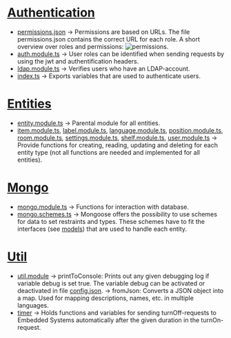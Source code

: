 # [Authentication](https://github.com/PBL-Pick-By-Light/BE-Backend/tree/main/src/modules/auth)
* [permissions.json](https://github.com/PBL-Pick-By-Light/BE-Backend/blob/development/src/modules/auth/permissions.json) -> Permissions are based on URLs. The file permissions.json contains the correct URL for each role. A short overview over roles and permissions: ![permissions](uploads/9578befabd2441226ba355a5658c4f25/permissions.png).
* [auth.module.ts](https://github.com/PBL-Pick-By-Light/BE-Backend/blob/development/src/modules/auth/auth.module.ts) -> User roles can be identified when sending requests by using the jwt and authentification headers.
* [ldap.module.ts](https://github.com/PBL-Pick-By-Light/BE-Backend/blob/development/src/modules/auth/ldap.module.ts) -> Verifies users who have an LDAP-account.
* [index.ts](https://github.com/PBL-Pick-By-Light/BE-Backend/blob/development/src/modules/auth/index.ts) -> Exports variables that are used to authenticate users.

# [Entities](https://github.com/PBL-Pick-By-Light/BE-Backend/tree/main/src/modules/entities)
* [entity.module.ts](https://github.com/PBL-Pick-By-Light/BE-Backend/blob/development/src/modules/entities/entity.module.ts) -> Parental module for all entities.
* [item.module.ts](https://github.com/PBL-Pick-By-Light/BE-Backend/blob/development/src/modules/entities/item.module.ts), [label.module.ts](https://github.com/PBL-Pick-By-Light/BE-Backend/blob/development/src/modules/entities/label.module.ts), [language.module.ts](https://github.com/PBL-Pick-By-Light/BE-Backend/blob/development/src/modules/entities/language.module.ts), [position.module.ts](https://github.com/PBL-Pick-By-Light/BE-Backend/blob/development/src/modules/entities/position.module.ts), [room.module.ts](https://github.com/PBL-Pick-By-Light/BE-Backend/blob/development/src/modules/entities/room.module.ts), [settings.module.ts](https://github.com/PBL-Pick-By-Light/BE-Backend/blob/development/src/modules/entities/settings.module.ts), [shelf.module.ts](https://github.com/PBL-Pick-By-Light/BE-Backend/blob/development/src/modules/entities/shelf.module.ts), [user.module.ts](https://github.com/PBL-Pick-By-Light/BE-Backend/blob/development/src/modules/entities/user.module.ts)  -> Provide functions for creating, reading, updating and deleting for each entity type (not all functions are needed and implemented for all entities).
# [Mongo](https://github.com/PBL-Pick-By-Light/BE-Backend/tree/main/src/modules/mongo)
* [mongo.module.ts](https://github.com/PBL-Pick-By-Light/BE-Backend/blob/development/src/modules/mongo/mongo.module.ts) -> Functions for interaction with database.
* [mongo.schemes.ts](https://github.com/PBL-Pick-By-Light/BE-Backend/tree/main/src/modules/mongo/mongo.schemes.ts) -> Mongoose offers the possibility to use schemes for data to set restraints and types. These schemes have to fit the interfaces (see [models](https://github.com/PBL-Pick-By-Light/BE-Backend/wikis/Models)) that are used to handle each entity.

# [Util](https://github.com/PBL-Pick-By-Light/BE-Backend/tree/main/src/modules/util)
* [util.module](https://github.com/PBL-Pick-By-Light/BE-Backend/blob/development/src/modules/util/util.module.ts) -> printToConsole: Prints out any given debugging log if variable debug is set true. The variable debug can be activated or deactivated in file [config.json](https://github.com/PBL-Pick-By-Light/BE-Backend/blob/development/src/config/config.json). 
                                                        -> fromJson: Converts a JSON object into a map. Used for mapping descriptions, names, etc. in multiple languages.
* [timer](https://github.com/PBL-Pick-By-Light/BE-Backend/blob/development/src/controllers/timer.ts) -> Holds functions and variables for sending turnOff-requests to Embedded Systems automatically after the given duration in the turnOn-request.
